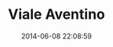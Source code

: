--- 
layout: entry
title: Viale Aventino
location: Rome, Italy
date_taken: June 2014
camera: Leica M9
lens: Leitz Summilux 35mm f/1.4
image: GRS-20140604-125016
date: 2014-06-08 22:08:59
category: notebook
excerpt:
tags: [40 to 60 years, expression, klux, man, priest, robe, valise, white]
---